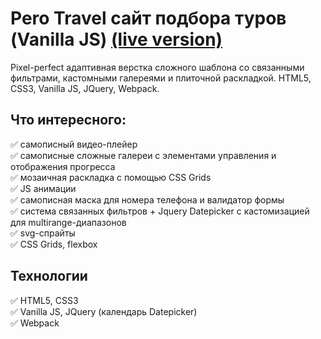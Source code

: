 # Pero Travel сайт подбора туров (Vanilla JS) [(live version)](https://natalyay.github.io/Pero-travel/index.html)
Pixel-perfect адаптивная верстка сложного шаблона со связанными фильтрами, кастомными галереями и плиточной раскладкой. HTML5, CSS3, Vanilla JS, JQuery, Webpack.
## Что интересного:   
:white_check_mark: самописный видео-плейер    
:white_check_mark: самописные сложные галереи с элементами управления и отображения прогресса    
:white_check_mark: мозаичная раскладка с помощью CSS Grids     
:white_check_mark: JS анимации    
:white_check_mark: самописная маска для номера телефона и валидатор формы    
:white_check_mark: система связанных фильтров + Jquery Datepicker с кастомизацией для multirange-диапазонов    
:white_check_mark: svg-спрайты    
:white_check_mark: CSS Grids, flexbox    

## Технологии   
:white_check_mark: HTML5, CSS3     
:white_check_mark: Vanilla JS, JQuery (календарь Datepicker)    
:white_check_mark: Webpack    

